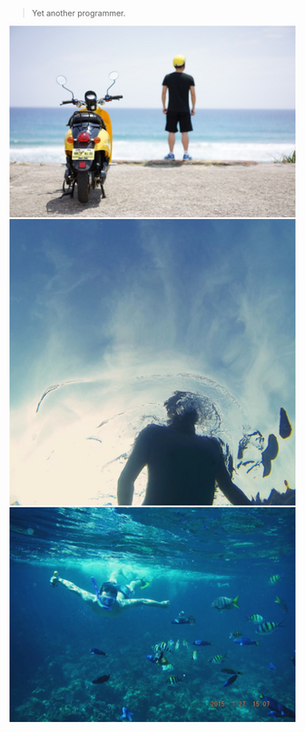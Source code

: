 > Yet another programmer.

<div>
    <img src='/img/2014-04-09.jpeg'>
</div>
<div>
    <img src='/img/2015-01-28.jpeg'>
</div>
<div>
    <img src='/img/2015-01-27.jpeg'>
</div>
